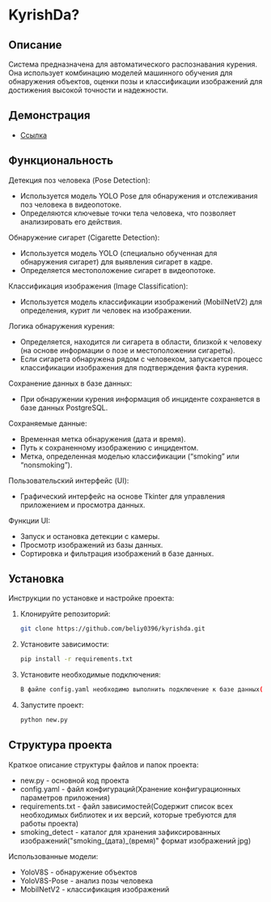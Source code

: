 # KyrishDa?
 
 ## Описание
 
 Система предназначена для автоматического распознавания курения. Она использует комбинацию моделей машинного обучения для обнаружения объектов, оценки позы и классификации изображений для достижения высокой точности и надежности. 
 
 ## Демонстрация
 
 *   [Ссылка]([Nonehttps://youtu.be/uB31zTn7pxQ])
 
 ## Функциональность
 
 Детекция поз человека (Pose Detection):
 
 * Используется модель YOLO Pose для обнаружения и отслеживания поз человека в видеопотоке.
 * Определяются ключевые точки тела человека, что позволяет анализировать его действия.
 
 Обнаружение сигарет (Cigarette Detection):
 
 * Используется модель YOLO (специально обученная для обнаружения сигарет) для выявления сигарет в кадре.
 * Определяется местоположение сигарет в видеопотоке.
   
 Классификация изображения (Image Classification):
 
 * Используется модель классификации изображений (MobilNetV2) для определения, курит ли человек на изображении.
   
 Логика обнаружения курения:
 
 * Определяется, находится ли сигарета в области, близкой к человеку (на основе информации о позе и местоположении сигареты).
 * Если сигарета обнаружена рядом с человеком, запускается процесс классификации изображения для подтверждения факта курения.
   
 Сохранение данных в базе данных:
 
 * При обнаружении курения информация об инциденте сохраняется в базе данных PostgreSQL.
   
 Сохраняемые данные:
 
 * Временная метка обнаружения (дата и время).
 * Путь к сохраненному изображению с инцидентом.
 * Метка, определенная моделью классификации (“smoking” или “nonsmoking”).
   
 Пользовательский интерфейс (UI):
 
 * Графический интерфейс на основе Tkinter для управления приложением и просмотра данных.
   
 Функции UI:
 
 * Запуск и остановка детекции с камеры.
 * Просмотр изображений из базы данных.
 * Сортировка и фильтрация изображений в базе данных.
 
 ## Установка
 
 Инструкции по установке и настройке проекта:
 
 1.  Клонируйте репозиторий:
     ```bash
     git clone https://github.com/beliy0396/kyrishda.git
     ```
 2.  Установите зависимости:
     ```bash
     pip install -r requirements.txt
     ```
 3.  Установите необходимые подключения:
     ```bash
     В файле config.yaml необходимо выполнить подключение к базе данных(PostgreSQL), указать пути к моделям.
     ```
 4.  Запустите проект:
     ```bash
     python new.py
     ```
 
 ## Структура проекта
 
 Краткое описание структуры файлов и папок проекта:
 * new.py - основной код проекта
 * config.yaml - файл конфигураций(Хранение конфигурационных параметров приложения)
 * requirements.txt - файл зависимостей(Содержит список всех необходимых библиотек и их версий, которые требуются для работы проекта)
 * smoking_detect - каталог для хранения зафиксированных изображений("smoking_(дата)_(время)" формат изображений jpg)
 
 Использованные модели:
 * YoloV8S - обнаружение объектов
 * YoloV8S-Pose - анализ позы человека
 * MobilNetV2 - классификация изображений
